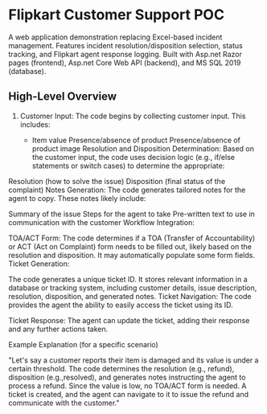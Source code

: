 # Flipkart Customer Support POC

A web application demonstration replacing Excel-based incident management.  Features incident resolution/disposition selection, status tracking, and Flipkart agent response logging. Built with Asp.net Razor pages (frontend), Asp.net Core Web API (backend), and MS SQL 2019 (database).

## High-Level Overview

1. Customer Input: The code begins by collecting customer input. This includes:

   - Item value
Presence/absence of product
Presence/absence of product image
Resolution and Disposition Determination: Based on the customer input, the code uses decision logic (e.g., if/else statements or switch cases) to determine the appropriate:

Resolution (how to solve the issue)
Disposition (final status of the complaint)
Notes Generation: The code generates tailored notes for the agent to copy. These notes likely include:

Summary of the issue
Steps for the agent to take
Pre-written text to use in communication with the customer
Workflow Integration:

TOA/ACT Form: The code determines if a TOA (Transfer of Accountability) or ACT (Act on Complaint) form needs to be filled out, likely based on the resolution and disposition. It may automatically populate some form fields.
Ticket Generation:

The code generates a unique ticket ID.
It stores relevant information in a database or tracking system, including customer details, issue description, resolution, disposition, and generated notes.
Ticket Navigation: The code provides the agent the ability to easily access the ticket using its ID.

Ticket Response: The agent can update the ticket, adding their response and any further actions taken.

Example Explanation (for a specific scenario)

"Let's say a customer reports their item is damaged and its value is under a certain threshold. The code determines the resolution (e.g., refund), disposition (e.g.,resolved), and generates notes instructing the agent to process a refund. Since the value is low, no TOA/ACT form is needed. A  ticket is created, and the agent can navigate to it to issue the refund and communicate with the customer."

